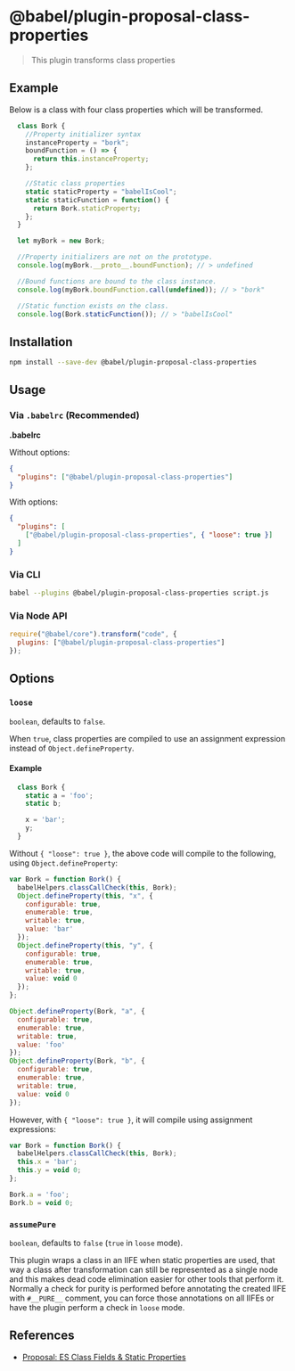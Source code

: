 # @babel/plugin-proposal-class-properties

> This plugin transforms class properties

## Example

Below is a class with four class properties which will be transformed.

```js
  class Bork {
    //Property initializer syntax
    instanceProperty = "bork";
    boundFunction = () => {
      return this.instanceProperty;
    };

    //Static class properties
    static staticProperty = "babelIsCool";
    static staticFunction = function() {
      return Bork.staticProperty;
    };
  }

  let myBork = new Bork;

  //Property initializers are not on the prototype.
  console.log(myBork.__proto__.boundFunction); // > undefined

  //Bound functions are bound to the class instance.
  console.log(myBork.boundFunction.call(undefined)); // > "bork"

  //Static function exists on the class.
  console.log(Bork.staticFunction()); // > "babelIsCool"
```


## Installation

```sh
npm install --save-dev @babel/plugin-proposal-class-properties
```

## Usage

### Via `.babelrc` (Recommended)

**.babelrc**

Without options:

```json
{
  "plugins": ["@babel/plugin-proposal-class-properties"]
}
```

With options:

```json
{
  "plugins": [
    ["@babel/plugin-proposal-class-properties", { "loose": true }]
  ]
}
```

### Via CLI

```sh
babel --plugins @babel/plugin-proposal-class-properties script.js
```

### Via Node API

```javascript
require("@babel/core").transform("code", {
  plugins: ["@babel/plugin-proposal-class-properties"]
});
```

## Options

### `loose`

`boolean`, defaults to `false`.

When `true`, class properties are compiled to use an assignment expression instead of `Object.defineProperty`.

#### Example

```js
  class Bork {
    static a = 'foo';
    static b;

    x = 'bar';
    y;
  }
```

Without `{ "loose": true }`, the above code will compile to the following, using `Object.defineProperty`:

```js
var Bork = function Bork() {
  babelHelpers.classCallCheck(this, Bork);
  Object.defineProperty(this, "x", {
    configurable: true,
    enumerable: true,
    writable: true,
    value: 'bar'
  });
  Object.defineProperty(this, "y", {
    configurable: true,
    enumerable: true,
    writable: true,
    value: void 0
  });
};

Object.defineProperty(Bork, "a", {
  configurable: true,
  enumerable: true,
  writable: true,
  value: 'foo'
});
Object.defineProperty(Bork, "b", {
  configurable: true,
  enumerable: true,
  writable: true,
  value: void 0
});
```

However, with `{ "loose": true }`, it will compile using assignment expressions:

```js
var Bork = function Bork() {
  babelHelpers.classCallCheck(this, Bork);
  this.x = 'bar';
  this.y = void 0;
};

Bork.a = 'foo';
Bork.b = void 0;
```

### `assumePure`

`boolean`, defaults to `false` (`true` in `loose` mode).

This plugin wraps a class in an IIFE when static properties are used, that way
a class after transformation can still be represented as a single node
and this makes dead code elimination easier for other tools that perform it.
Normally a check for purity is performed before annotating the created IIFE
with `#__PURE__` comment, you can force those annotations on all IIFEs or
have the plugin perform a check in `loose` mode.

## References

* [Proposal: ES Class Fields & Static Properties](https://github.com/jeffmo/es-class-static-properties-and-fields)
